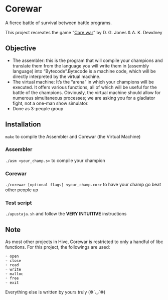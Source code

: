 # Corewar

A fierce battle of survival between battle programs.

This project recreates the game “[Core war](https://en.wikipedia.org/wiki/Core_War)” by D. G. Jones & A. K. Dewdney

## Objective

- The assembler: this is the program that will compile your champions and translate them from the language you will write them in (assembly language) into “Bytecode”.Bytecode is a machine code, which will be directly interpreted by the virtual
machine.
- The virtual machine: It’s the “arena” in which your champions will be executed.
It offers various functions, all of which will be useful for the battle of the champions.
Obviously, the virtual machine should allow for numerous simultaneous processes;
we are asking you for a gladiator fight, not a one-man show simulator.
- Done as 3-people group

## Installation

`make` to compile the Assembler and Corewar (the Virtual Machine)

### Assembler

`./asm <your_champ.s>` to compile your champion

### Corewar

`./corewar [optional flags] <your_champ.cor>` to have your champ go beat other people up

### Test script

`./apustaja.sh` and follow the **VERY INTUITIVE** instructions

## Note

As most other projects in Hive, Corewar is restricted to only a handful of libc functions. For this project, the followings are used:
```
◦ open
◦ close
◦ read
◦ write
◦ malloc
◦ free
◦ exit
```
Everything else is written by yours truly (❁´◡`❁)
